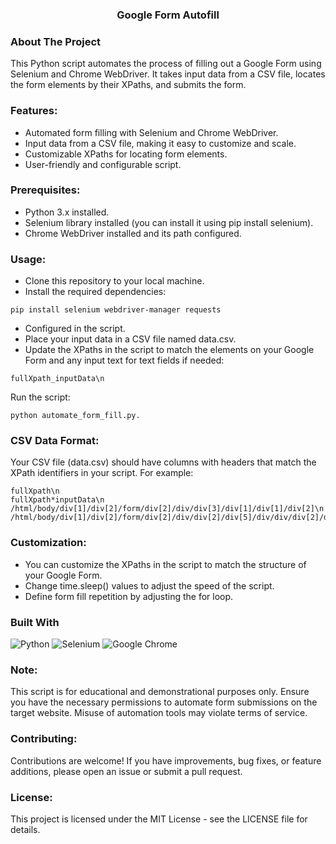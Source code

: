 <a name="readme-top"></a>

<h3 align="center">Google Form Autofill</h3>

### About The Project

This Python script automates the process of filling out a Google Form using Selenium and Chrome WebDriver. It takes input data from a CSV file, locates the form elements by their XPaths, and submits the form.

### Features:

- Automated form filling with Selenium and Chrome WebDriver.
- Input data from a CSV file, making it easy to customize and scale.
- Customizable XPaths for locating form elements.
- User-friendly and configurable script.

### Prerequisites:

- Python 3.x installed.
- Selenium library installed (you can install it using pip install selenium).
- Chrome WebDriver installed and its path configured.

### Usage:

- Clone this repository to your local machine.
- Install the required dependencies:

```
pip install selenium webdriver-manager requests

```

- Configured in the script.
- Place your input data in a CSV file named data.csv.
- Update the XPaths in the script to match the elements on your Google Form and any input text for text fields if needed:

```
fullXpath_inputData\n
```

Run the script:

```
python automate_form_fill.py.
```

### CSV Data Format:

Your CSV file (data.csv) should have columns with headers that match the XPath identifiers in your script. For example:

```
fullXpath\n
fullXpath*inputData\n
/html/body/div[1]/div[2]/form/div[2]/div/div[3]/div[1]/div[1]/div[2]\n
/html/body/div[1]/div[2]/form/div[2]/div/div[2]/div[5]/div/div/div[2]/div/div[1]/div/div[1]/input_someInputText\n
```

### Customization:

- You can customize the XPaths in the script to match the structure of your Google Form.
- Change time.sleep() values to adjust the speed of the script.
- Define form fill repetition by adjusting the for loop.

### Built With

![Python](https://img.shields.io/badge/Python-14354C?style=for-the-badge&logo=python&logoColor=white)
![Selenium](https://img.shields.io/badge/-selenium-%43B02A?style=for-the-badge&logo=selenium&logoColor=white)
![Google Chrome](https://img.shields.io/badge/Google%20Chrome-4285F4?style=for-the-badge&logo=GoogleChrome&logoColor=white)

### Note:

This script is for educational and demonstrational purposes only. Ensure you have the necessary permissions to automate form submissions on the target website. Misuse of automation tools may violate terms of service.

### Contributing:

Contributions are welcome! If you have improvements, bug fixes, or feature additions, please open an issue or submit a pull request.

### License:

This project is licensed under the MIT License - see the LICENSE file for details.

